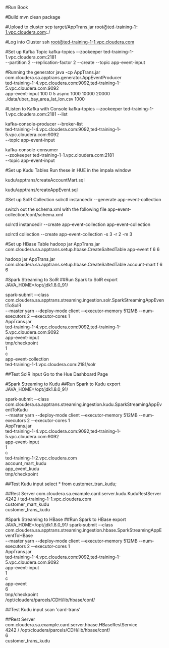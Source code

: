 #Run Book

#Build
mvn clean package

#Upload to cluster
scp target/AppTrans.jar root@ted-training-1-1.vpc.cloudera.com:./

#Log into Cluster
ssh root@ted-training-1-1.vpc.cloudera.com

#Set up Kafka Topic
kafka-topics --zookeeper ted-training-1-1.vpc.cloudera.com:2181 \
--partition 2 --replication-factor 2 --create --topic app-event-input

#Running the generator
java -cp AppTrans.jar com.cloudera.sa.apptrans.generator.AppEventProducer \
ted-training-1-4.vpc.cloudera.com:9092,ted-training-1-5.vpc.cloudera.com:9092 \
app-event-input 100 0 5 async 1000 10000 20000 ./data/uber_bay_area_lat_lon.csv 1000

#Listen to Kafka with Console 
kafka-topics --zookeeper ted-training-1-1.vpc.cloudera.com:2181 --list

kafka-console-producer --broker-list \
ted-training-1-4.vpc.cloudera.com:9092,ted-training-1-5.vpc.cloudera.com:9092 \
--topic app-event-input

kafka-console-consumer \
--zookeeper ted-training-1-1.vpc.cloudera.com:2181 \
--topic app-event-input

#Set up Kudu Tables
Run these in HUE in the impala window

kudu/apptrans/createAccountMart.sql

kudu/apptrans/createAppEvent.sql

#Set up SolR Collection
solrctl instancedir --generate app-event-collection

switch out the schema.xml with the following file app-event-collection/conf/schema.xml

solrctl instancedir --create app-event-collection app-event-collection

solrctl collection --create app-event-collection -s 3 -r 2 -m 3

#Set up HBase Table
hadoop jar AppTrans.jar com.cloudera.sa.apptrans.setup.hbase.CreateSaltedTable app-event f 6 6

hadoop jar AppTrans.jar com.cloudera.sa.apptrans.setup.hbase.CreateSaltedTable account-mart f 6 6

#Spark Streaming to SolR
##Run Spark to SolR
export JAVA_HOME=/opt/jdk1.8.0_91/

spark-submit --class com.cloudera.sa.apptrans.streaming.ingestion.solr.SparkStreamingAppEventToSolR \
--master yarn --deploy-mode client --executor-memory 512MB --num-executors 2 --executor-cores 1 \
AppTrans.jar \
ted-training-1-4.vpc.cloudera.com:9092,ted-training-1-5.vpc.cloudera.com:9092 \
app-event-input \
tmp/checkpoint \
1 \
c \
app-event-collection \
ted-training-1-1.vpc.cloudera.com:2181/solr

##Test SolR input
Go to the Hue Dashboard Page

#Spark Streaming to Kudu
##Run Spark to Kudu
export JAVA_HOME=/opt/jdk1.8.0_91/

spark-submit --class com.cloudera.sa.apptrans.streaming.ingestion.kudu.SparkStreamingAppEventToKudu \
--master yarn --deploy-mode client --executor-memory 512MB --num-executors 2 --executor-cores 1 \
AppTrans.jar \
ted-training-1-4.vpc.cloudera.com:9092,ted-training-1-5.vpc.cloudera.com:9092 \
app-event-input \
1 \
c \
ted-training-1-2.vpc.cloudera.com \
account_mart_kudu \
app_event_kudu \
tmp/checkpoint

##Test Kudu input
select * from customer_tran_kudu;

##Rest Server
com.cloudera.sa.example.card.server.kudu.KuduRestServer \
4242 /
ted-training-1-1.vpc.cloudera.com  \
customer_mart_kudu \
customer_trans_kudu

#Spark Streaming to HBase
##Run Spark to HBase
export JAVA_HOME=/opt/jdk1.8.0_91/
spark-submit --class com.cloudera.sa.apptrans.streaming.ingestion.hbase.SparkStreamingAppEventToHBase \
--master yarn --deploy-mode client --executor-memory 512MB --num-executors 2 --executor-cores 1 \
AppTrans.jar \
ted-training-1-4.vpc.cloudera.com:9092,ted-training-1-5.vpc.cloudera.com:9092 \
app-event-input \
1 \
c \
app-event \
6 \
tmp/checkpoint \
/opt/cloudera/parcels/CDH/lib/hbase/conf/

##Test Kudu input
scan 'card-trans'

##Rest Server
com.cloudera.sa.example.card.server.hbase.HBaseRestService \
4242 /
/opt/cloudera/parcels/CDH/lib/hbase/conf/  \
6 \
customer_trans_kudu





